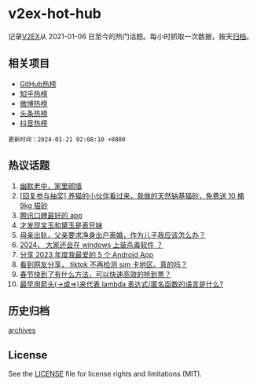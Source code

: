 # v2ex-hot-hub

 记录[V2EX](https://www.v2ex.com/)从 2021-01-06 日至今的热门话题。每小时抓取一次数据，按天[归档](archives)。
 
 ## 相关项目

- [GitHub热榜](https://github.com/lonnyzhang423/github-hot-hub)
- [知乎热榜](https://github.com/lonnyzhang423/zhihu-hot-hub)
- [微博热榜](https://github.com/lonnyzhang423/weibo-hot-hub)
- [头条热榜](https://github.com/lonnyzhang423/toutiao-hot-hub)
- [抖音热榜](https://github.com/lonnyzhang423/douyin-hot-hub)


 `更新时间：2024-01-21 02:08:10 +0800`

## 热议话题

1. [幽默老中，家里砌墙](https://www.v2ex.com/t/1010315)
1. [[回复参与抽奖] 养猫的小伙伴看过来，我做的天然钠基猫砂，免费送 10 桶 9kg 猫砂](https://www.v2ex.com/t/1010298)
1. [腾讯口碑最好的 app](https://www.v2ex.com/t/1010248)
1. [才发现宝玉和黛玉是表兄妹](https://www.v2ex.com/t/1010184)
1. [母亲出轨，父亲要求净身出户离婚，作为儿子我应该怎么办？](https://www.v2ex.com/t/1010326)
1. [2024， 大家还会在 windows 上装杀毒软件 ？](https://www.v2ex.com/t/1010270)
1. [分享 2023 年度我最爱的 5 个 Android App](https://www.v2ex.com/t/1010194)
1. [看到网友分享， tiktok 不再检测 sim 卡地区。真的吗？](https://www.v2ex.com/t/1010296)
1. [春节快到了有什么方法，可以快速高效的抢到票？](https://www.v2ex.com/t/1010205)
1. [最早用箭头(->或=>)来代表 lambda 表达式/匿名函数的语言是什么?](https://www.v2ex.com/t/1010222)

## 历史归档

[archives](archives)

## License

See the [LICENSE](LICENSE) file for license rights and limitations (MIT).
